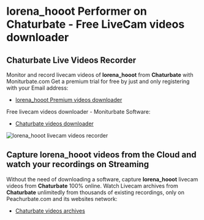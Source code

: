 # lorena_hooot Performer on Chaturbate - Free LiveCam videos downloader

## Chaturbate Live Videos Recorder

Monitor and record livecam videos of **lorena_hooot** from **Chaturbate** with Moniturbate.com
Get a premium trial for free by just and only registering with your Email address:
* [lorena_hooot Premium videos downloader](https://moniturbate.com/request-demo-licence-key.html)

Free livecam videos downloader - Moniturbate Software:
* [Chaturbate videos downloader](https://moniturbate.com/moniturbate-download-software.html)

![lorena_hooot livecam videos recorder](https://peachurnet.com/templates/moniturbate-software.png)


## Capture lorena_hooot videos from the Cloud and watch your recordings on Streaming

Without the need of downloading a software, capture **lorena_hooot** livecam videos from **Chaturbate** 100% online.
Watch Livecam archives from **Chaturbate** unlimitedly from thousands of existing recordings, only on Peachurbate.com and its websites network:
* [Chaturbate videos archives](https://peachurnet.com/)
